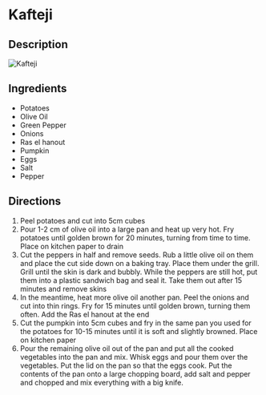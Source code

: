 # Kafteji

## Description
![Kafteji](https://www.themealdb.com/images/media/meals/1bsv1q1560459826.jpg "Kafteji")

## Ingredients
- Potatoes
- Olive Oil
- Green Pepper
- Onions
- Ras el hanout
- Pumpkin
- Eggs
- Salt
- Pepper

## Directions
1. Peel potatoes and cut into 5cm cubes
2. Pour 1-2 cm of olive oil into a large pan and heat up very hot. Fry potatoes until golden brown for 20 minutes, turning from time to time. Place on kitchen paper to drain
3. Cut the peppers in half and remove seeds. Rub a little olive oil on them and place the cut side down on a baking tray. Place them under the grill. Grill until the skin is dark and bubbly. While the peppers are still hot, put them into a plastic sandwich bag and seal it. Take them out after 15 minutes and remove skins
4. In the meantime, heat more olive oil another pan. Peel the onions and cut into thin rings. Fry for 15 minutes until golden brown, turning them often. Add the Ras el hanout at the end
5. Cut the pumpkin into 5cm cubes and fry in the same pan you used for the potatoes for 10-15 minutes until it is soft and slightly browned. Place on kitchen paper
6. Pour the remaining olive oil out of the pan and put all the cooked vegetables into the pan and mix. Whisk eggs and pour them over the vegetables. Put the lid on the pan so that the eggs cook. Put the contents of the pan onto a large chopping board, add salt and pepper and chopped and mix everything with a big knife.
